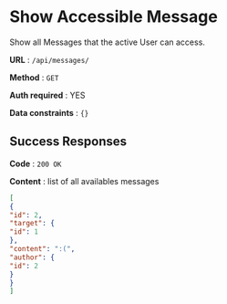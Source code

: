 # Show Accessible Message

Show all Messages that the active User can access.

**URL** : `/api/messages/`

**Method** : `GET`

**Auth required** : YES

**Data constraints** : `{}`

## Success Responses

**Code** : `200 OK`

**Content** : list of all availables messages

```json
[
{
"id": 2,
"target": {
"id": 1
},
"content": ":(",
"author": {
"id": 2
}
}
]
```
